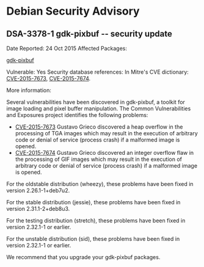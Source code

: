 
Debian Security Advisory
========================


DSA-3378-1 gdk-pixbuf -- security update
----------------------------------------



Date Reported:
24 Oct 2015
Affected Packages:

[gdk-pixbuf](https://packages.debian.org/src:gdk-pixbuf)

Vulnerable:
Yes
Security database references:
In Mitre's CVE dictionary: [CVE-2015-7673](https://security-tracker.debian.org/tracker/CVE-2015-7673), [CVE-2015-7674](https://security-tracker.debian.org/tracker/CVE-2015-7674).  

More information:

Several vulnerabilities have been discovered in gdk-pixbuf, a toolkit
for image loading and pixel buffer manipulation. The Common
Vulnerabilities and Exposures project identifies the following problems:


* [CVE-2015-7673](https://security-tracker.debian.org/tracker/CVE-2015-7673)
Gustavo Grieco discovered a heap overflow in the processing of TGA
 images which may result in the execution of arbitrary code or denial
 of service (process crash) if a malformed image is opened.
* [CVE-2015-7674](https://security-tracker.debian.org/tracker/CVE-2015-7674)
Gustavo Grieco discovered an integer overflow flaw in the processing
 of GIF images which may result in the execution of arbitrary code or
 denial of service (process crash) if a malformed image is opened.


For the oldstable distribution (wheezy), these problems have been fixed
in version 2.26.1-1+deb7u2.


For the stable distribution (jessie), these problems have been fixed in
version 2.31.1-2+deb8u3.


For the testing distribution (stretch), these problems have been fixed
in version 2.32.1-1 or earlier.


For the unstable distribution (sid), these problems have been fixed in
version 2.32.1-1 or earlier.


We recommend that you upgrade your gdk-pixbuf packages.





